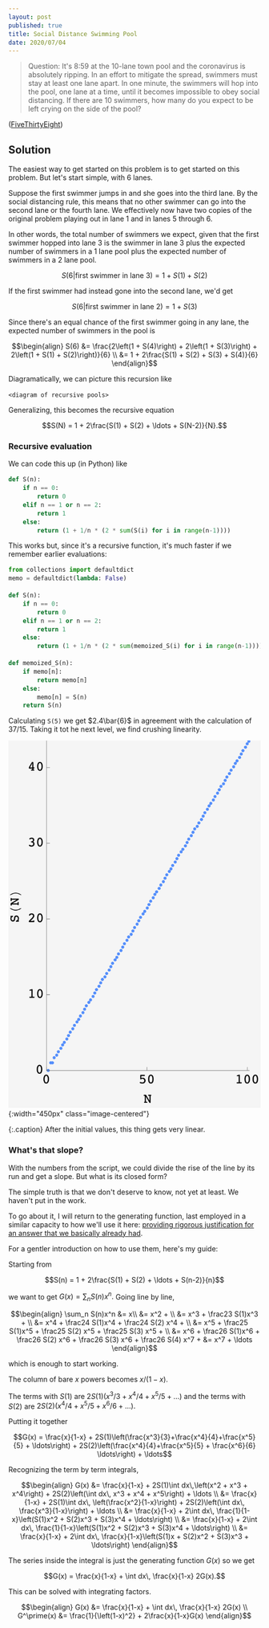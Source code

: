 ```yaml
---
layout: post
published: true
title: Social Distance Swimming Pool
date: 2020/07/04
---
```


>Question: It's 8:59 at the 10-lane town pool and the coronavirus is absolutely ripping. In an effort to mitigate the spread, swimmers must stay at least one lane apart. In one minute, the swimmers will hop into the pool, one lane at a time, until it becomes impossible to obey social distancing. If there are 10 swimmers, how many do you expect to be left crying on the side of the pool?

<!--more-->

([FiveThirtyEight](URL))

## Solution

The easiest way to get started on this problem is to get started on this problem. But let's start simple, with $6$ lanes.

Suppose the first swimmer jumps in and she goes into the third lane. By the social distancing rule, this means that no other swimmer can go into the second lane or the fourth lane. We effectively now have two copies of the original problem playing out in lane $1$ and in lanes $5$ through $6$.

In other words, the total number of swimmers we expect, given that the first swimmer hopped into lane $3$ is the swimmer in lane $3$ plus the expected number of swimmers in a $1$ lane pool plus the expected number of swimmers in a $2$ lane pool.

$$S(6 | \text{first swimmer in lane 3}) = 1 + S(1) + S(2)$$

If the first swimmer had instead gone into the second lane, we'd get 

$$S(6 | \text{first swimmer in lane 2}) = 1 + S(3)$$

Since there's an equal chance of the first swimmer going in any lane, the expected number of swimmers in the pool is

$$\begin{align}
S(6) &= \frac{2\left(1 + S(4)\right) + 2\left(1 + S(3)\right) + 2\left(1 + S(1) + S(2)\right)}{6} \\
     &= 1 + 2\frac{S(1) + S(2) + S(3) + S(4)}{6}
\end{align}$$

Diagramatically, we can picture this recursion like

`<diagram of recursive pools>`

Generalizing, this becomes the recursive equation

$$S(N) = 1 + 2\frac{S(1) + S(2) + \ldots + S(N-2)}{N}.$$

### Recursive evaluation

We can code this up (in Python) like

```python
def S(n):
    if n == 0:
        return 0
    elif n == 1 or n == 2:
        return 1
    else:
        return (1 + 1/n * (2 * sum(S(i) for i in range(n-1))))
```

This works but, since it's a recursive function, it's much faster if we remember earlier evaluations:

```python
from collections import defaultdict
memo = defaultdict(lambda: False)

def S(n):
    if n == 0:
        return 0
    elif n == 1 or n == 2:
        return 1
    else:
        return (1 + 1/n * (2 * sum(memoized_S(i) for i in range(n-1))))
        
def memoized_S(n):
    if memo[n]:
        return memo[n]
    else:
        memo[n] = S(n)
    return S(n)
```

Calculating `S(5)` we get $2.4\bar{6}$ in agreement with the calculation of $37/15$. Taking it tot he next level, we find crushing linearity.

![](/img/2020-07-03-social-distancing-pool.png){:width="450px" class="image-centered"}

{:.caption}
After the initial values, this thing gets very linear.

### What's that slope?

With the numbers from the script, we could divide the rise of the line by its run and get a slope. But what is its closed form?

The simple truth is that we don't deserve to know, not yet at least. We haven't put in the work.

To go about it, I will return to the generating function, last employed in a similar capacity to how we'll use it here: [providing rigorous justification for an answer that we basically already had](https://joshmaxsilverman.github.io/2020-04-11-spam-attack/).

For a gentler introduction on how to use them, here's my guide:

Starting from

$$S(n) = 1 + 2\frac{S(1) + S(2) + \ldots + S(n-2)}{n}$$

we want to get $G(x) = \sum_n S(n)x^n.$ Going line by line,

$$\begin{align}
\sum_n S(n)x^n &= x\\
&= x^2 + \\
&= x^3 + \frac23 S(1)x^3 + \\
&= x^4 + \frac24 S(1)x^4 + \frac24 S(2) x^4 + \\
&= x^5 + \frac25 S(1)x^5 + \frac25 S(2) x^5 + \frac25 S(3) x^5 + \\
&= x^6 + \frac26 S(1)x^6 + \frac26 S(2) x^6 + \frac26 S(3) x^6 + \frac26 S(4) x^7 + 
&= x^7 + \ldots
\end{align}$$

which is enough to start working.

The column of bare $x$ powers becomes $x/(1-x).$ 

The terms with $S(1)$ are $2S(1)\left(x^3/3+x^4/4+x^5/5 + \ldots\right)$ and the terms with $S(2)$ are $2S(2)\left(x^4/4+x^5/5+x^6/6 + \ldots\right).$

Putting it together

$$G(x) = \frac{x}{1-x} + 2S(1)\left(\frac{x^3}{3}+\frac{x^4}{4}+\frac{x^5}{5} + \ldots\right) + 2S(2)\left(\frac{x^4}{4}+\frac{x^5}{5} + \frac{x^6}{6} \ldots\right) + \ldots$$

Recognizing the term by term integrals,

$$\begin{align}
G(x) &= \frac{x}{1-x} + 2S(1)\int dx\,\left(x^2 + x^3 + x^4\right) + 2S(2)\left(\int dx\, x^3 + x^4 + x^5\right) + \ldots \\
     &= \frac{x}{1-x} + 2S(1)\int dx\, \left(\frac{x^2}{1-x}\right) + 2S(2)\left(\int dx\, \frac{x^3}{1-x}\right) + \ldots \\
     &= \frac{x}{1-x} + 2\int dx\, \frac{1}{1-x}\left(S(1)x^2 + S(2)x^3 + S(3)x^4 + \ldots\right) \\
     &= \frac{x}{1-x} + 2\int dx\, \frac{1}{1-x}\left(S(1)x^2 + S(2)x^3 + S(3)x^4 + \ldots\right) \\
     &= \frac{x}{1-x} + 2\int dx\, \frac{x}{1-x}\left(S(1)x + S(2)x^2 + S(3)x^3 + \ldots\right)
\end{align}$$

The series inside the integral is just the generating function $G(x)$ so we get

$$G(x) = \frac{x}{1-x} + \int dx\, \frac{x}{1-x} 2G(x).$$

This can be solved with integrating factors.

$$\begin{align}
G(x) &= \frac{x}{1-x} + \int dx\, \frac{x}{1-x} 2G(x) \\
G^\prime(x) &= \frac{1}{\left(1-x)^2} + 2\frac{x}{1-x}G(x)
\end{align}$$

<br>
